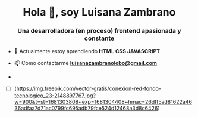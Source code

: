 <h1 align="center">Hola 👋, soy Luisana Zambrano</h1>
<h3 align="center">Una desarrolladora (en proceso) frontend apasionada y constante</h3>

- 🌱 Actualmente estoy aprendiendo **HTML CSS JAVASCRIPT**

- 📫 Cómo contactarme **luisanazambranolobo@gmail.com**
- 
- [ ] (https://img.freepik.com/vector-gratis/conexion-red-fondo-tecnologico_23-2148897767.jpg?w=900&t=st=1681303808~exp=1681304408~hmac=26dff5ad81622a4636adfaa7d71ac0799fc695adb79fce524d12468a3d8c6426)
